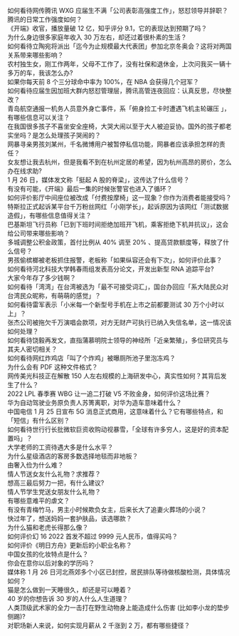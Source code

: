 如何看待网传腾讯 WXG 应届生不满「公司表彰高强度工作」，怒怼领导并辞职？腾讯的日常工作强度如何？  
《开端》收官，播放量破 12 亿，知乎评分 9.1，它的表现达到预期了吗？  
为什么身边很多家庭年收入 30 万左右，却还过着很朴素的生活？  
如何看待立陶宛将派出「迄今为止规模最大代表团」参加北京冬奥会？这将对两国关系带来哪些影响？  
农村独生女，刚工作两年，父母不工作了，没有社保和退休金，上次问我买一辆十多万的车，我该怎么办?  
如果你每天前 8 个三分球命中率为 100%，在 NBA 会获得几个冠军？  
如何看待应届生因加班大群内怒怼管理层，腾讯高管连夜回应：认真反思，尽快整改？  
青岛航空通报一机务人员意外身亡事件，系「俯身捡工卡时遭遇飞机主轮碾压 」，有哪些信息可以关注？  
在我国很多孩子不喜坐安全座椅，大哭大闹以至于大人被迫妥协。国外的孩子都老实坐吗？是怎么处理孩子哭闹的？  
网暴寻亲男孩刘某州，千名微博用户被暂停私信功能，网暴者应该承担怎样的责任？  
女友想让我去杭州，但是我看不到在杭州定居的希望，因为杭州高昂的房价，怎么办在线求助?  
1 月 26 日，媒体发文称「挺起 A 股的脊梁」，这传达了什么信号？  
有没有可能，《开端》最后一集的时候张警官也进入了循环？  
如何评价影厅中间座位被改成「付费按摩椅」这一现象？你作为消费者能接受吗？  
特斯拉正式起诉某平台千万粉丝网红「小刚学长」，起诉原因为该网红「测试数据造假」，有哪些信息值得关注？  
巴基斯坦飞行员称「已到下班时间拒绝加班开飞机，乘客拒绝下机并抗议」，这会给公司带来哪些影响？  
多城调整公积金政策，首付比例从 40% 调至 20% 、提高贷款额度等，释放了什么信号？  
男孩偷槟榔被老板抓住报警，老板称「如果纵容还会有下次」，如何评价此事？  
如何看待河北科技大学韩春雨组发表高分论文，开发出新型 RNA 追踪平台?  
大家今年存了多少钱啊？  
如何看待「湾湾」在台湾被选为「最不可接受词汇」，国台办回应「系大陆民众对台湾民众昵称，有萌萌的感觉」？  
如何看待雷军表示「小米每一个新型号手机在上市之前都要测试 30 万个小时以上」？  
张杰公司被拖欠千万演唱会款项，对方无财产可执行已纳入失信名单，这一情况该如何处理？  
如何看待饶毅再发文，直指蒲慕明院士领导的神经所「近亲繁殖」，多位研究员与其夫人密切相关？  
如何看待网红炸鸡店「叫了个炸鸡」被曝厕所池子里泡冻鸡？  
为什么会有 PDF 这种文件格式？  
网传美光科技正在解散 150 人左右规模的上海研发中心，真实性如何？其背后发生了什么？  
2022 LPL 春季赛 WBG 让一追二打破 V5 不败金身，如何评价这场比赛？  
华为自动驾驶业务原负责人苏箐离职，对华为造车意味着什么？  
中国电信 1 月 25 日宣布 5G 消息正式商用，这意味着什么？它有哪些特点，和「短信」有什么区别？  
如何看待世行行长批微软巨资收购动视暴雪，「全球有许多穷人，这是好的资本配置吗」？  
大学老师的工资待遇大多是什么水平？  
为什么星级酒店的客房多数选择地毯而非地板？  
由奢入俭为什么难？  
情人节送女友什么礼物？求推荐？  
想高三最后努力一把，有什么建议?  
情人节学生党送女朋友什么礼物？  
有哪些意难平的虐文？  
有没有青梅竹马，男主小时候欺负女主，后来长大了追妻火葬场的小说？  
快过年了，想送妈妈一套护肤品，该选哪款？  
为什么猫和老虎长得那么像？  
如何评价幻 16 2022 首发不超过 9999 元人民币，值得买吗？  
如何评价《明日方舟》更新后的小职业名称？  
中国女孩的化妆特点是什么？  
你会在意你以后对象的学历吗？  
媒体称 1 月 26 日河北燕郊多个小区已封控，居民排队等待做核酸检测，具体情况如何？  
猫是怎么做到一天睡很久，却还是可以睡着？  
40 岁的你想告诉 30 岁的人什么人生道理？  
人类顶级武术家的全力一击打在野生动物身上能造成什么伤害 (比如李小龙的垫步侧踢)?  
对职场新人来说，如何实现月薪从 2 千涨到 2 万，都有哪些捷径？  
